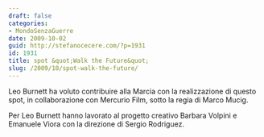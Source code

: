 ```yaml
---
draft: false
categories:
- MondoSenzaGuerre
date: 2009-10-02
guid: http://stefanocecere.com/?p=1931
id: 1931
title: spot &quot;Walk the Future&quot;
slug: /2009/10/spot-walk-the-future/
---
```


Leo Burnett ha voluto contribuire alla Marcia con la realizzazione di questo spot, in collaborazione con Mercurio Film, sotto la regia di Marco Mucig.
  
Per Leo Burnett hanno lavorato al progetto creativo Barbara Volpini e Emanuele Viora con la direzione di Sergio Rodriguez.